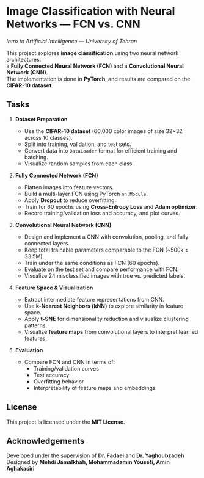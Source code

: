 ﻿# Image Classification with Neural Networks — FCN vs. CNN

_Intro to Artificial Intelligence — University of Tehran_

This project explores **image classification** using two neural network architectures:  
a **Fully Connected Neural Network (FCN)** and a **Convolutional Neural Network (CNN)**.  
The implementation is done in **PyTorch**, and results are compared on the **CIFAR-10 dataset**.


## Tasks

1. **Dataset Preparation**
   - Use the **CIFAR-10 dataset** (60,000 color images of size 32×32 across 10 classes).
   - Split into training, validation, and test sets.
   - Convert data into `DataLoader` format for efficient training and batching.
   - Visualize random samples from each class.

2. **Fully Connected Network (FCN)**
   - Flatten images into feature vectors.
   - Build a multi-layer FCN using PyTorch `nn.Module`.
   - Apply **Dropout** to reduce overfitting.
   - Train for 60 epochs using **Cross-Entropy Loss** and **Adam optimizer**.
   - Record training/validation loss and accuracy, and plot curves.

3. **Convolutional Neural Network (CNN)**
   - Design and implement a CNN with convolution, pooling, and fully connected layers.
   - Keep total trainable parameters comparable to the FCN (~500k ± 33.5M).
   - Train under the same conditions as FCN (60 epochs).
   - Evaluate on the test set and compare performance with FCN.
   - Visualize 24 misclassified images with true vs. predicted labels.

4. **Feature Space & Visualization**
   - Extract intermediate feature representations from CNN.
   - Use **k-Nearest Neighbors (kNN)** to explore similarity in feature space.
   - Apply **t-SNE** for dimensionality reduction and visualize clustering patterns.
   - Visualize **feature maps** from convolutional layers to interpret learned features.

5. **Evaluation**
   - Compare FCN and CNN in terms of:
     - Training/validation curves
     - Test accuracy
     - Overfitting behavior
     - Interpretability of feature maps and embeddings


## License

This project is licensed under the **MIT License**.


## Acknowledgements

Developed under the supervision of **Dr. Fadaei** and **Dr. Yaghoubzadeh**  
Designed by **Mehdi Jamalkhah, Mohammadamin Yousefi, Amin Aghakasiri**


